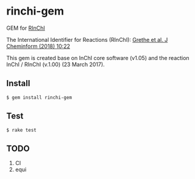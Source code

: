 # rinchi-gem

GEM for [RInChI](https://www.inchi-trust.org/downloads/)

The International Identifier for Reactions (RInChI): [Grethe et al. J Cheminform (2018) 10:22](https://jcheminf.springeropen.com/articles/10.1186/s13321-018-0277-8)

This gem is created base on InChI core software (v1.05) and the reaction InChI / RInChI (v.1.00) (23 March 2017).

## Install

```
$ gem install rinchi-gem
```

## Test

```
$ rake test
```

## TODO

1. CI
2. equi
